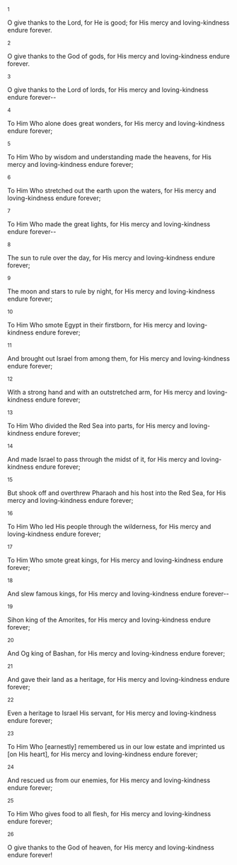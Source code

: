 <sup>1</sup> 

O give thanks to the Lord, for He is good; for His mercy and loving-kindness endure forever. 

<sup>2</sup> 

O give thanks to the God of gods, for His mercy and loving-kindness endure forever. 

<sup>3</sup> 

O give thanks to the Lord of lords, for His mercy and loving-kindness endure forever-- 

<sup>4</sup> 

To Him Who alone does great wonders, for His mercy and loving-kindness endure forever; 

<sup>5</sup> 

To Him Who by wisdom and understanding made the heavens, for His mercy and loving-kindness endure forever; 

<sup>6</sup> 

To Him Who stretched out the earth upon the waters, for His mercy and loving-kindness endure forever; 

<sup>7</sup> 

To Him Who made the great lights, for His mercy and loving-kindness endure forever-- 

<sup>8</sup> 

The sun to rule over the day, for His mercy and loving-kindness endure forever; 

<sup>9</sup> 

The moon and stars to rule by night, for His mercy and loving-kindness endure forever; 

<sup>10</sup> 

To Him Who smote Egypt in their firstborn, for His mercy and loving-kindness endure forever; 

<sup>11</sup> 

And brought out Israel from among them, for His mercy and loving-kindness endure forever; 

<sup>12</sup> 

With a strong hand and with an outstretched arm, for His mercy and loving-kindness endure forever; 

<sup>13</sup> 

To Him Who divided the Red Sea into parts, for His mercy and loving-kindness endure forever; 

<sup>14</sup> 

And made Israel to pass through the midst of it, for His mercy and loving-kindness endure forever; 

<sup>15</sup> 

But shook off and overthrew Pharaoh and his host into the Red Sea, for His mercy and loving-kindness endure forever; 

<sup>16</sup> 

To Him Who led His people through the wilderness, for His mercy and loving-kindness endure forever; 

<sup>17</sup> 

To Him Who smote great kings, for His mercy and loving-kindness endure forever; 

<sup>18</sup> 

And slew famous kings, for His mercy and loving-kindness endure forever-- 

<sup>19</sup> 

Sihon king of the Amorites, for His mercy and loving-kindness endure forever; 

<sup>20</sup> 

And Og king of Bashan, for His mercy and loving-kindness endure forever; 

<sup>21</sup> 

And gave their land as a heritage, for His mercy and loving-kindness endure forever; 

<sup>22</sup> 

Even a heritage to Israel His servant, for His mercy and loving-kindness endure forever; 

<sup>23</sup> 

To Him Who [earnestly] remembered us in our low estate and imprinted us [on His heart], for His mercy and loving-kindness endure forever; 

<sup>24</sup> 

And rescued us from our enemies, for His mercy and loving-kindness endure forever; 

<sup>25</sup> 

To Him Who gives food to all flesh, for His mercy and loving-kindness endure forever; 

<sup>26</sup> 

O give thanks to the God of heaven, for His mercy and loving-kindness endure forever!